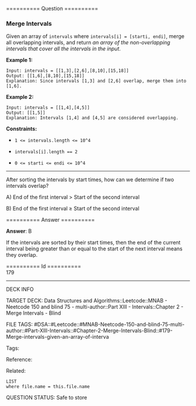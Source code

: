 ========== Question ==========  

### Merge Intervals

Given an array of `intervals` where `intervals[i] = [starti, endi]`, merge all overlapping intervals, and return _an array of the non-overlapping intervals that cover all the intervals in the input_.

**Example 1:**

```
Input: intervals = [[1,3],[2,6],[8,10],[15,18]]
Output: [[1,6],[8,10],[15,18]]
Explanation: Since intervals [1,3] and [2,6] overlap, merge them into [1,6].
```

**Example 2:**

```
Input: intervals = [[1,4],[4,5]]
Output: [[1,5]]
Explanation: Intervals [1,4] and [4,5] are considered overlapping.
```

**Constraints:**

-   `1 <= intervals.length <= 10^4`

-   `intervals[i].length == 2`

-   `0 <= starti <= endi <= 10^4`

---

After sorting the intervals by start times, how can we determine if two intervals overlap?

A) End of the first interval > Start of the second interval

B) End of the first interval ≥ Start of the second interval  

========== Answer ==========  

**Answer**: B

If the intervals are sorted by their start times, then the end of the current interval being greater than or equal to the start of the next interval means they overlap.

========== Id ==========  
179

---

DECK INFO

TARGET DECK: Data Structures and Algorithms::Leetcode::MNAB - Neetcode 150 and blind 75 - multi-author::Part XIII - Intervals::Chapter 2 - Merge Intervals - Blind

FILE TAGS: #DSA::#Leetcode::#MNAB-Neetcode-150-and-blind-75-multi-author::#Part-XIII-Intervals::#Chapter-2-Merge-Intervals-Blind::#179-Merge-intervals-given-an-array-of-interva

Tags:

Reference:

Related:

```dataview
LIST
where file.name = this.file.name
```
QUESTION STATUS: Safe to store
